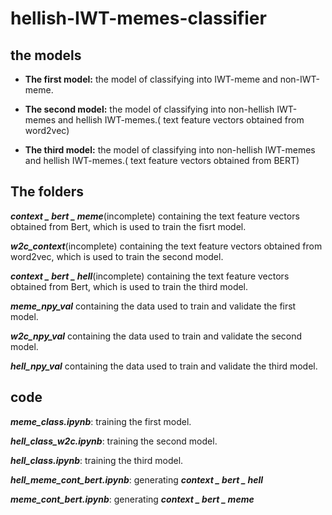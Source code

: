 # hellish-IWT-memes-classifier
## the models  
+ **The first model:** the model of classifying into IWT-meme and non-IWT-meme.

+ **The second model:** the model of classifying into non-hellish IWT-memes and hellish IWT-memes.( text feature vectors obtained from word2vec)

+ **The third model:** the model of classifying into non-hellish IWT-memes and hellish IWT-memes.( text feature vectors obtained from BERT)

## The folders  
***context _ bert _ meme***(incomplete) containing the text feature vectors obtained from Bert, which is used to train the fisrt model. 

***w2c_context***(incomplete) containing the text feature vectors obtained from word2vec, which is used to train the second model. 

***context _ bert _ hell***(incomplete) containing the text feature vectors obtained from Bert, which is used to train the third model. 

***meme_npy_val*** containing the data used to train and validate the first model.

***w2c_npy_val*** containing the data used to train and validate the second model.

***hell_npy_val*** containing the data used to train and validate the third model.

## code
***meme_class.ipynb***: training the first model.


***hell_class_w2c.ipynb***: training the second model.


***hell_class.ipynb***: training the third model.


***hell_meme_cont_bert.ipynb***: generating  ***context _ bert _ hell***


***meme_cont_bert.ipynb***: generating  ***context _ bert _ meme***


